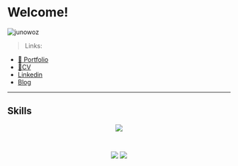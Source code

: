 # Welcome!
![junowoz](https://komarev.com/ghpvc/?username=junowoz&style=flat)

> Links:
-  [📁 Portfolio](https://junowoz.github.io/portfolio/)
-  [📜CV](https://gitconnected.com/junowoz/resume)
-  [Linkedin](https://www.linkedin.com/in/juanjosegouveac/)
-  [Blog](https://junowoz.gitbook.io/blog/readme)

---
## Skills
<p align="center">
  <a href="https://skillicons.dev">
    <img src="https://skillicons.dev/icons?i=react,nextjs,ts,js,solidity,tailwind,css,html,nodejs,mysql,docker,git,figma,linux&theme=light" />
  </a>
</p>

</br>

<p align="center">
  <img src="https://github-readme-stats.vercel.app/api?username=junowoz&theme=apprentice&show_icons=true&count_private=true">
  <img src="https://github-readme-stats.vercel.app/api/top-langs/?username=junowoz&theme=apprentice&layout=compact">
</p>
